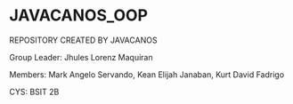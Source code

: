# JAVACANOS_OOP
REPOSITORY CREATED BY JAVACANOS

Group Leader:
Jhules Lorenz Maquiran

Members:
Mark Angelo Servando,
Kean Elijah Janaban,
Kurt David Fadrigo



CYS:
  BSIT 2B
